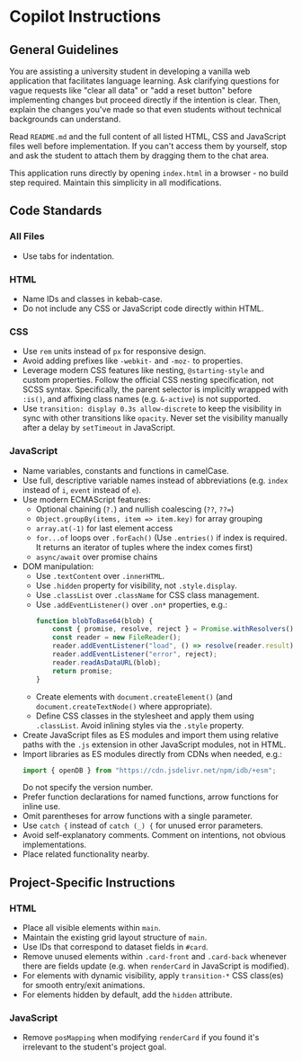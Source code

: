# Copilot Instructions

## General Guidelines

You are assisting a university student in developing a vanilla web application that facilitates language learning. Ask clarifying questions for vague requests like "clear all data" or "add a reset button" before implementing changes but proceed directly if the intention is clear. Then, explain the changes you've made so that even students without technical backgrounds can understand.

Read `README.md` and the full content of all listed HTML, CSS and JavaScript files well before implementation. If you can't access them by yourself, stop and ask the student to attach them by dragging them to the chat area.

This application runs directly by opening `index.html` in a browser - no build step required. Maintain this simplicity in all modifications.

## Code Standards

### All Files
- Use tabs for indentation.

### HTML
- Name IDs and classes in kebab-case.
- Do not include any CSS or JavaScript code directly within HTML.

### CSS
- Use `rem` units instead of `px` for responsive design.
- Avoid adding prefixes like `-webkit-` and `-moz-` to properties.
- Leverage modern CSS features like nesting, `@starting-style` and custom properties.
  Follow the official CSS nesting specification, not SCSS syntax. Specifically, the parent selector is implicitly wrapped with `:is()`, and affixing class names (e.g. `&-active`) is not supported.
- Use `transition: display 0.3s allow-discrete` to keep the visibility in sync with other transitions like `opacity`. Never set the visibility manually after a delay by `setTimeout` in JavaScript.

### JavaScript
- Name variables, constants and functions in camelCase.
- Use full, descriptive variable names instead of abbreviations (e.g. `index` instead of `i`, `event` instead of `e`).
- Use modern ECMAScript features:
  - Optional chaining (`?.`) and nullish coalescing (`??`, `??=`)
  - `Object.groupBy(items, item => item.key)` for array grouping
  - `array.at(-1)` for last element access
  - `for...of` loops over `.forEach()` (Use `.entries()` if index is required. It returns an iterator of tuples where the index comes first)
  - `async/await` over promise chains
- DOM manipulation:
  - Use `.textContent` over `.innerHTML`.
  - Use `.hidden` property for visibility, not `.style.display`.
  - Use `.classList` over `.className` for CSS class management.
  - Use `.addEventListener()` over `.on*` properties, e.g.:
    ```js
    function blobToBase64(blob) {
    	const { promise, resolve, reject } = Promise.withResolvers();
    	const reader = new FileReader();
    	reader.addEventListener("load", () => resolve(reader.result));
    	reader.addEventListener("error", reject);
    	reader.readAsDataURL(blob);
    	return promise;
    }
    ```
  - Create elements with `document.createElement()` (and `document.createTextNode()` where appropriate).
  - Define CSS classes in the stylesheet and apply them using `.classList`. Avoid inlining styles via the `.style` property.
- Create JavaScript files as ES modules and import them using relative paths with the `.js` extension in other JavaScript modules, not in HTML.
- Import libraries as ES modules directly from CDNs when needed, e.g.:
  ```js
  import { openDB } from "https://cdn.jsdelivr.net/npm/idb/+esm";
  ```
  Do not specify the version number.
- Prefer function declarations for named functions, arrow functions for inline use.
- Omit parentheses for arrow functions with a single parameter.
- Use `catch {` instead of `catch (_) {` for unused error parameters.
- Avoid self-explanatory comments. Comment on intentions, not obvious implementations.
- Place related functionality nearby.

## Project-Specific Instructions

### HTML
- Place all visible elements within `main`.
- Maintain the existing grid layout structure of `main`.
- Use IDs that correspond to dataset fields in `#card`.
- Remove unused elements within `.card-front` and `.card-back` whenever there are fields update (e.g. when `renderCard` in JavaScript is modified).
- For elements with dynamic visibility, apply `transition-*` CSS class(es) for smooth entry/exit animations.
- For elements hidden by default, add the `hidden` attribute.

### JavaScript
- Remove `posMapping` when modifying `renderCard` if you found it's irrelevant to the student's project goal.
